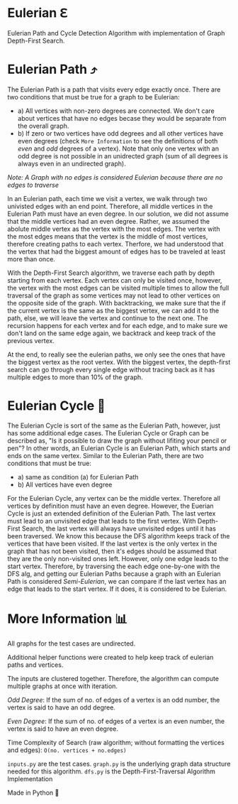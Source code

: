 # Eulerian ℇ

Eulerian Path and Cycle Detection Algorithm with implementation of Graph Depth-First Search.

# Eulerian Path ⤴️
The Eulerian Path is a path that visits every edge exactly once. There are two conditions that must be true for a graph to be Eulerian:
  - a) All vertices with non-zero degrees are connected. We don't care about vertices that have no edges becase they would be separate from the overall graph.
 -  b) If zero or two vertices have odd degrees and all other vertices have even degrees (check `More Information` to see the definitions of both *even* and *odd* degrees of a vertex). Note that only one vertex with an odd degree is not possible in an unidrected graph (sum of all degrees is always even in an undirected graph).
 
*Note: A Graph with no edges is considered Eulerian because there are no edges to traverse*

In an Eulerian path, each time we visit a vertex, we walk through two univisted edges with an end point. Therefore, all middle vertices in the Eulerian Path must have an even degree. In our solution, we did not assume that the middle vertices had an even degree. Rather, we assumed the abolute middle vertex as the vertex with the most edges. The vertex with the most edges means that the vertex is the middle of most vertices, therefore creating paths to each vertex. Therfore, we had understood that the vertex that had the biggest amount of edges has to be traveled at least more than once. 

With the Depth-First Search algorithm, we traverse each path by depth starting from each vertex. Each vertex can only be visited once, however, the vertex with the most edges can be visited multiple times to allow the full traversal of the graph as some vertices may not lead to other vertices on the opposite side of the graph. With backtracking, we make sure that the if the current vertex is the same as the biggest vertex, we can add it to the path, else, we will leave the vertex and continue to the next one. The recursion happens for each vertex and for each edge, and to make sure we don't land on the same edge again, we backtrack and keep track of the previous vertex. 

At the end, to really see the eulerian paths, we only see the ones that have the biggest vertex as the root vertex. With the biggest vertex, the depth-first search can go through every single edge without tracing back as it has multiple edges to more than 10% of the graph. 

# Eulerian Cycle 🔄

The Eulerian Cycle is sort of the same as the Eulerian Path, however, just has some additional edge cases. The Eulerian Cycle or Graph can be described as, "Is it possible to draw the graph without lifiting your pencil or pen"? In other words, an Eulerian Cycle is an Eulerian Path, which starts and ends on the same vertex. Similar to the Eulerian Path, there are two conditions that must be true:
 - a) same as condition (a) for Eulerian Path 
 - b) All vertices have even degree

For the Eulerian Cycle, any vertex can be the middle vertex. Therefore all vertices by definition must have an even degree. However, the Euerian Cycle is just an extended definition of the Eulerian Path. The last vertex must lead to an unvisited edge that leads to the first vertex. With Depth-First Search, the last vertex will always have unvisited edges until it has been traversed. We know this because the DFS algorithm keeps track of the vertices that have been visited. If the last vertex is the only vertex in the graph that has not been visited, then it's edges should be assumed that they are the only non-visited ones left. However, only one edge leads to the start vertex. Therefore, by traversing the each edge one-by-one with the DFS alg, and getting our Eulerian Paths because a graph with an Eulerian Path is considered *Semi-Eulerian*, we can compare if the last vertex has an edge that leads to the start vertex. If it does, it is considered to be Eulerian.


# More Information 📊

All graphs for the test cases are undirected.

Additional helper functions were created to help keep track of eulerian paths and vertices. 

The inputs are clustered together. Therefore, the algorithm can compute multiple graphs at once with iteration.

*Odd Degree*: If the sum of no. of edges of a vertex is an odd number, the vertex is said to have an odd degree.

*Even Degree*: If the sum of no. of edges of a vertex is an even number, the vertex is said to have an even degree.

Time Complexity of Search (raw algorithm; without formatting the vertices and edges): `O(no. vertices + no.edges)`

`inputs.py` are the test cases.
`graph.py` is the underlying graph data structure needed for this algorithm.
`dfs.py` is the Depth-First-Traversal Algorithm Implementation

Made in Python 🐍
